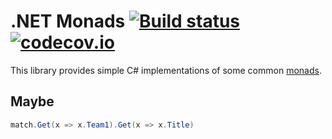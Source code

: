 # .NET Monads [![Build status](https://ci.appveyor.com/api/projects/status/7wwjjtewbjtfm7ec?svg=true)](https://ci.appveyor.com/project/iJoyCode/netmonads) [![codecov.io](https://codecov.io/github/iJoyCode/NetMonads/coverage.svg?branch=master)](https://codecov.io/github/iJoyCode/NetMonads?branch=master)


This library provides simple C# implementations of some common [monads](http://en.wikipedia.org/wiki/Monad_(functional_programming)).

## Maybe

```C#
match.Get(x => x.Team1).Get(x => x.Title)
```
